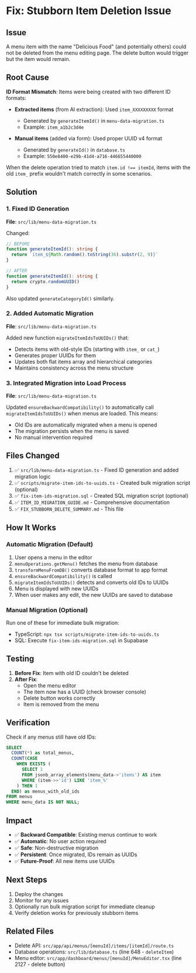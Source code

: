 # Fix: Stubborn Item Deletion Issue

## Issue
A menu item with the name "Delicious Food" (and potentially others) could not be deleted from the menu editing page. The delete button would trigger but the item would remain.

## Root Cause
**ID Format Mismatch**: Items were being created with two different ID formats:

- **Extracted items** (from AI extraction): Used `item_XXXXXXXXX` format
  - Generated by `generateItemId()` in `menu-data-migration.ts`
  - Example: `item_a1b2c3d4e`

- **Manual items** (added via form): Used proper UUID v4 format
  - Generated by `generateId()` in `database.ts`
  - Example: `550e8400-e29b-41d4-a716-446655440000`

When the delete operation tried to match `item.id !== itemId`, items with the old `item_` prefix wouldn't match correctly in some scenarios.

## Solution

### 1. Fixed ID Generation
**File**: `src/lib/menu-data-migration.ts`

Changed:
```typescript
// BEFORE
function generateItemId(): string {
  return `item_${Math.random().toString(36).substr(2, 9)}`
}

// AFTER
function generateItemId(): string {
  return crypto.randomUUID()
}
```

Also updated `generateCategoryId()` similarly.

### 2. Added Automatic Migration
**File**: `src/lib/menu-data-migration.ts`

Added new function `migrateItemIdsToUUIDs()` that:
- Detects items with old-style IDs (starting with `item_` or `cat_`)
- Generates proper UUIDs for them
- Updates both flat items array and hierarchical categories
- Maintains consistency across the menu structure

### 3. Integrated Migration into Load Process
**File**: `src/lib/menu-data-migration.ts`

Updated `ensureBackwardCompatibility()` to automatically call `migrateItemIdsToUUIDs()` when menus are loaded. This means:
- Old IDs are automatically migrated when a menu is opened
- The migration persists when the menu is saved
- No manual intervention required

## Files Changed

1. ✅ `src/lib/menu-data-migration.ts` - Fixed ID generation and added migration logic
2. ✅ `scripts/migrate-item-ids-to-uuids.ts` - Created bulk migration script (optional)
3. ✅ `fix-item-ids-migration.sql` - Created SQL migration script (optional)
4. ✅ `ITEM_ID_MIGRATION_GUIDE.md` - Comprehensive documentation
5. ✅ `FIX_STUBBORN_DELETE_SUMMARY.md` - This file

## How It Works

### Automatic Migration (Default)
1. User opens a menu in the editor
2. `menuOperations.getMenu()` fetches the menu from database
3. `transformMenuFromDB()` converts database format to app format
4. `ensureBackwardCompatibility()` is called
5. `migrateItemIdsToUUIDs()` detects and converts old IDs to UUIDs
6. Menu is displayed with new UUIDs
7. When user makes any edit, the new UUIDs are saved to database

### Manual Migration (Optional)
Run one of these for immediate bulk migration:
- TypeScript: `npx tsx scripts/migrate-item-ids-to-uuids.ts`
- SQL: Execute `fix-item-ids-migration.sql` in Supabase

## Testing

1. **Before Fix**: Item with old ID couldn't be deleted
2. **After Fix**: 
   - Open the menu editor
   - The item now has a UUID (check browser console)
   - Delete button works correctly
   - Item is removed from the menu

## Verification

Check if any menus still have old IDs:

```sql
SELECT 
  COUNT(*) as total_menus,
  COUNT(CASE 
    WHEN EXISTS (
      SELECT 1 
      FROM jsonb_array_elements(menu_data->'items') AS item
      WHERE (item->>'id') LIKE 'item_%'
    ) THEN 1 
  END) as menus_with_old_ids
FROM menus
WHERE menu_data IS NOT NULL;
```

## Impact

- ✅ **Backward Compatible**: Existing menus continue to work
- ✅ **Automatic**: No user action required
- ✅ **Safe**: Non-destructive migration
- ✅ **Persistent**: Once migrated, IDs remain as UUIDs
- ✅ **Future-Proof**: All new items use UUIDs

## Next Steps

1. Deploy the changes
2. Monitor for any issues
3. Optionally run bulk migration script for immediate cleanup
4. Verify deletion works for previously stubborn items

## Related Files

- Delete API: `src/app/api/menus/[menuId]/items/[itemId]/route.ts`
- Database operations: `src/lib/database.ts` (line 648 - `deleteItem`)
- Menu editor: `src/app/dashboard/menus/[menuId]/MenuEditor.tsx` (line 2127 - delete button)
